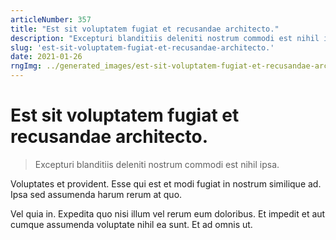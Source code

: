 ```yaml
---
articleNumber: 357
title: "Est sit voluptatem fugiat et recusandae architecto."
description: "Excepturi blanditiis deleniti nostrum commodi est nihil ipsa."
slug: 'est-sit-voluptatem-fugiat-et-recusandae-architecto.'
date: 2021-01-26
rngImg: ../generated_images/est-sit-voluptatem-fugiat-et-recusandae-architecto..jpg
---
```


# Est sit voluptatem fugiat et recusandae architecto.

> Excepturi blanditiis deleniti nostrum commodi est nihil ipsa.

Voluptates et provident. Esse qui est et modi fugiat in nostrum similique ad. Ipsa sed assumenda harum rerum at quo.
 Vel quia in. Expedita quo nisi illum vel rerum eum doloribus. Et impedit et aut cumque assumenda voluptate nihil ea sunt. Et ad omnis ut.
